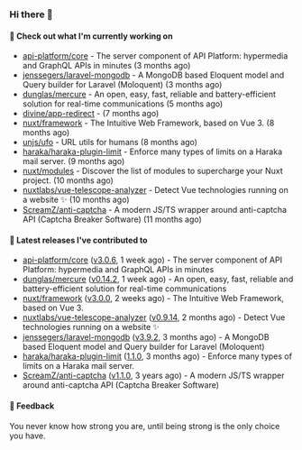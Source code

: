 ### Hi there 👋

#### 👷 Check out what I'm currently working on

- [api-platform/core](https://github.com/api-platform/core) - The server component of API Platform: hypermedia and GraphQL APIs in minutes (3 months ago)
- [jenssegers/laravel-mongodb](https://github.com/jenssegers/laravel-mongodb) - A MongoDB based Eloquent model and Query builder for Laravel (Moloquent) (3 months ago)
- [dunglas/mercure](https://github.com/dunglas/mercure) - An open, easy, fast, reliable and battery-efficient solution for real-time communications (5 months ago)
- [divine/app-redirect](https://github.com/divine/app-redirect) -  (7 months ago)
- [nuxt/framework](https://github.com/nuxt/framework) - The Intuitive Web Framework, based on Vue 3. (8 months ago)
- [unjs/ufo](https://github.com/unjs/ufo) - URL utils for humans (8 months ago)
- [haraka/haraka-plugin-limit](https://github.com/haraka/haraka-plugin-limit) - Enforce many types of limits on a Haraka mail server. (9 months ago)
- [nuxt/modules](https://github.com/nuxt/modules) - Discover the list of modules to supercharge your Nuxt project. (10 months ago)
- [nuxtlabs/vue-telescope-analyzer](https://github.com/nuxtlabs/vue-telescope-analyzer) - Detect Vue technologies running on a website ✨ (10 months ago)
- [ScreamZ/anti-captcha](https://github.com/ScreamZ/anti-captcha) - A modern JS/TS wrapper around anti-captcha API (Captcha Breaker Software) (11 months ago)

#### 🔭 Latest releases I've contributed to

- [api-platform/core](https://github.com/api-platform/core) ([v3.0.6](https://github.com/api-platform/core/releases/tag/v3.0.6), 1 week ago) - The server component of API Platform: hypermedia and GraphQL APIs in minutes
- [dunglas/mercure](https://github.com/dunglas/mercure) ([v0.14.2](https://github.com/dunglas/mercure/releases/tag/v0.14.2), 1 week ago) - An open, easy, fast, reliable and battery-efficient solution for real-time communications
- [nuxt/framework](https://github.com/nuxt/framework) ([v3.0.0](https://github.com/nuxt/framework/releases/tag/v3.0.0), 2 weeks ago) - The Intuitive Web Framework, based on Vue 3.
- [nuxtlabs/vue-telescope-analyzer](https://github.com/nuxtlabs/vue-telescope-analyzer) ([v0.9.14](https://github.com/nuxtlabs/vue-telescope-analyzer/releases/tag/v0.9.14), 2 months ago) - Detect Vue technologies running on a website ✨
- [jenssegers/laravel-mongodb](https://github.com/jenssegers/laravel-mongodb) ([v3.9.2](https://github.com/jenssegers/laravel-mongodb/releases/tag/v3.9.2), 3 months ago) - A MongoDB based Eloquent model and Query builder for Laravel (Moloquent)
- [haraka/haraka-plugin-limit](https://github.com/haraka/haraka-plugin-limit) ([1.1.0](https://github.com/haraka/haraka-plugin-limit/releases/tag/1.1.0), 3 months ago) - Enforce many types of limits on a Haraka mail server.
- [ScreamZ/anti-captcha](https://github.com/ScreamZ/anti-captcha) ([v1.1.0](https://github.com/ScreamZ/anti-captcha/releases/tag/v1.1.0), 3 years ago) - A modern JS/TS wrapper around anti-captcha API (Captcha Breaker Software)

#### 💬 Feedback
You never know how strong you are, until being strong is the only choice you have.